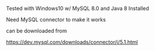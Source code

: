 Tested with Windows10 w/ MySQL 8.0 and Java 8 Installed

Need MySQL connector to make it works

can be downloaded from

https://dev.mysql.com/downloads/connector/j/5.1.html
